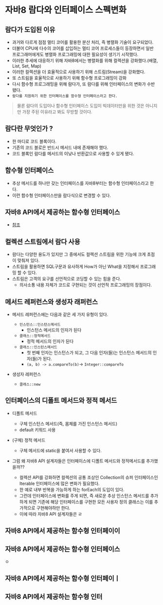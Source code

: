 # 자바8 람다와 인터페이스 스펙변화

## 람다가 도입된 이유

- 과거와 다르게 점점 멀티 코어를 활용한 분산 처리, 즉 병렬화 기술이 요구되었다.
- 더불어 CPU에 다수의 코어를 삽입하는 멀티 코어 프로세스들이 등장하면서 일반 프로그래머에게도 병렬화 프로그래밍에 대한 필요성이 생기기 시작했다.
- 이러한 추세에 대응하기 위해 자바8에서는 병렬화를 위해 컬렉션을 강화했다.(배열, List, Set, Map)
- 이러한 컬렉션을 더 효율적으로 사용하기 위해 스트림(Stream)을 강화했다.
- 또 스트림을 효율적으로 사용하기 위해 함수형 프로그래밍이 강화
- 다시 함수형 프로그래밍을 위해 람다가, 또 람다를 위해 인터페이스의 변화가 수반됐다.
- `람다를 지원하기 위한 인터페이스를 함수형 인터페이스라고 한다.`

> 물론 람다의 도입이나 함수형 인터페이스 도입이 빅데이터만을 위한 것은 아니지만 가장 주된 이유라고 봐도 무방할 것이다.

## 람다란 무엇인가 ?
- 한 마디로 코드 블록이다.
- 기존의 코드 블로은 반드시 메서드 내에 존재해야 했다.
- 코드 블록인 람다를 메서드의 이낮나 반환값으로 사용할 수 있게 됐다.

## 함수형 인터페이스
- 추상 메서드를 하나만 갖는 인터페이스를 자바8부터는 함수형 인터페이스라고 한다.
- 이런 함수형 인터페이스만을 람다식으로 변경할 수 있다.

## 자바8 API에서 제공하는 함수형 인터페이스
- [참조](https://codechacha.com/ko/java8-functional-interface/)

## 컬렉션 스트림에서 람다 사용
- 람다는 다양한 용도가 있지만 그 중에서도 컬렉션 스트림을 위한 기능에 크게 초점이 맞춰져 있다.
- 스트림을 활용하면 SQL구문과 유사하게 How가 아닌 What을 지정해서 프로그래밍 할 수 있다.
- 스트림은 고객의 요구를 선언적으로 코딩할 수 있는 힘을 준다.
  - 의사소통 내용 자체가 코드로 구현되는 것이 선언적 프로그래밍의 장점이다.

## 메서드 레퍼런스와 생성자 래퍼런스
- 메서드 레퍼런스에는 다음과 같은 세 가지 유형이 있다.
  - `인스턴스::인스턴스메서드`
    - 인스턴스 메서드의 인자가 된다
  - `클래스::정적메서드`
    - 정적 메서드의 인자가 된다
  - `클래스::인스턴스메서드`
    - 첫 번째 인자는 인스턴스가 되고, 그 다음 인자(들)는 인스턴스 메서드의 인자(들)가 된다.
    - `(a, b) -> a.compareTo(b)`-> `Integer::compareTo`

- 생성자 레퍼런스
  - `클래스::new`

## 인터페이스의 디폴트 메서드와 정적 메서드

- 디폴트 메서드
  - 구체 인스턴스 메서드(즉, 몸체를 가진 인스턴스 메서드)
  - default 키워드 사용

- (구체) 정적 메서드
  - 구체 메서드에 static을 붙여서 사용할 수 있다.

- 그럼 왜 자바8 API 설계자들은 인터페이스에 디폴트 메서드와 정적메서드를 추가했을까??
  - 컬렉션 API를 강화하면 컬렉션의 공통 조상인 Collection의 슈퍼 인터페이스인 Iterable 인터페이스에 많은 변화가 필요했다.
  - 한 예로 내부 반복을 가능하게 하는 forEach의 도입이 있다.
  - 그런데 인터페이스에 변화를 주게 되면, 즉 새로운 추상 인스턴스 메서드를 추가하게 되면 기존에 해당 인터페이스를 구현한 모든 사용자 정의 클래스는 이를 추가적으로 구현해야하만 한다.
  - 이에 따라 자바8 API 설계자들은 ㄹ
## 자바8 API에서 제공하는 함수형 인터페이이
## 자바8 API에서 제공하는 함수형 인터페이스



ㅇ
## 자바8 API에서 제공하는 함수형 인터페이ㅣ
## 자바8 API에서 제공하는 함수형 인터
